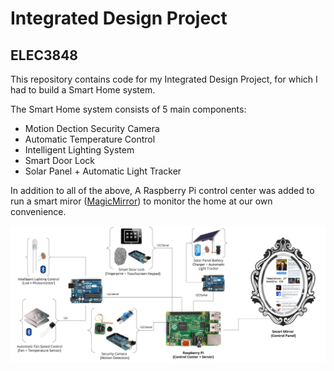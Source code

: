 # Integrated Design Project

## ELEC3848

This repository contains code for my Integrated Design Project, for which I had to build a Smart Home system. 

The Smart Home system consists of 5 main components:

- Motion Dection Security Camera
- Automatic Temperature Control
- Intelligent Lighting System
- Smart Door Lock
- Solar Panel + Automatic Light Tracker

In addition to all of the above, A Raspberry Pi control center was added to run a smart miror ([MagicMirror](https://github.com/MichMich/MagicMirror)) to monitor the 
home at our own convenience.


![Network](https://raw.githubusercontent.com/krohak/Integrated-Design-Project/master/Network.jpg)
